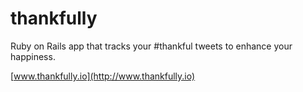 thankfully
=========

Ruby on Rails app that tracks your #thankful tweets to enhance your happiness.

[www.thankfully.io](http://www.thankfully.io)
